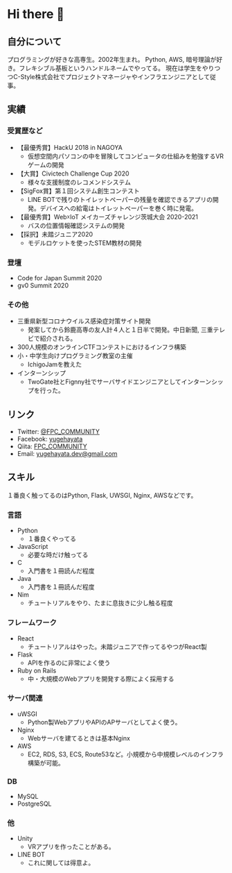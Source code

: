 # Hi there 👋

## 自分について
プログラミングが好きな高専生。2002年生まれ。
Python, AWS, 暗号理論が好き。フレキシブル基板というハンドルネームでやってる。
現在は学生をやりつつC-Style株式会社でプロジェクトマネージャやインフラエンジニアとして従事。

## 実績
### 受賞歴など
- 【最優秀賞】HackU 2018 in NAGOYA
  - 仮想空間内パソコンの中を冒険してコンピュータの仕組みを勉強するVRゲームの開発
- 【大賞】Civictech Challenge Cup 2020
  - 様々な支援制度のレコメンドシステム
- 【SigFox賞】第１回システム創生コンテスト
  - LINE BOTで残りのトイレットペーパーの残量を確認できるアプリの開発。デバイスへの給電はトイレットペーパーを巻く時に発電。
- 【最優秀賞】Web☓IoT メイカーズチャレンジ茨城大会 2020-2021
  - バスの位置情報確認システムの開発
- 【採択】未踏ジュニア2020
  - モデルロケットを使ったSTEM教材の開発

### 登壇
- Code for Japan Summit 2020
- gv0 Summit 2020

### その他
- 三重県新型コロナウイルス感染症対策サイト開発
  - 発案してから鈴鹿高専の友人計４人と１日半で開発。中日新聞, 三重テレビで紹介される。
- 300人規模のオンラインCTFコンテストにおけるインフラ構築
- 小・中学生向けプログラミング教室の主催
  - IchigoJamを教えた
- インターンシップ
  - TwoGate社とFignny社でサーバサイドエンジニアとしてインターンシップを行った。

## リンク
- Twitter: [@FPC_COMMUNITY](https://twitter.com/FPC_COMMUNITY)
- Facebook: [yugehayata](https://www.facebook.com/yugehayata)
- Qiita: [FPC_COMMUNITY](https://qiita.com/FPC_COMMUNITY)
- Email: yugehayata.dev@gmail.com

## スキル
１番良く触ってるのはPython, Flask, UWSGI, Nginx, AWSなどです。

### 言語
- Python
  - １番良くやってる
- JavaScript
  - 必要な時だけ触ってる
- C
  - 入門書を１冊読んだ程度
- Java
  - 入門書を１冊読んだ程度
- Nim
  - チュートリアルをやり、たまに息抜きに少し触る程度

### フレームワーク
- React
  - チュートリアルはやった。未踏ジュニアで作ってるやつがReact製
- Flask
  - APIを作るのに非常によく使う
- Ruby on Rails
  - 中・大規模のWebアプリを開発する際によく採用する
  
### サーバ関連
- uWSGI
  - Python製WebアプリやAPIのAPサーバとしてよく使う。
- Nginx
  - Webサーバを建てるときは基本Nginx
- AWS
  - EC2, RDS, S3, ECS, Route53など。小規模から中規模レベルのインフラ構築が可能。

### DB
- MySQL
- PostgreSQL

### 他
- Unity
  - VRアプリを作ったことがある。
- LINE BOT
  - これに関しては得意よ。
